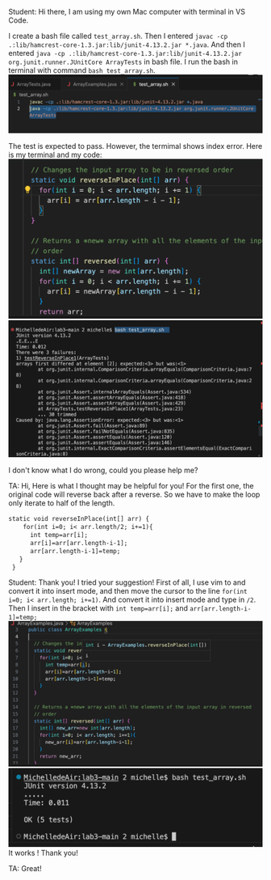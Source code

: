 Student:
Hi there, I am using my own Mac computer with terminal in VS Code. 

I create a bash file called `test_array.sh`. 
Then I entered `javac -cp .:lib/hamcrest-core-1.3.jar:lib/junit-4.13.2.jar *.java`.
And then I entered `java -cp .:lib/hamcrest-core-1.3.jar:lib/junit-4.13.2.jar org.junit.runner.JUnitCore ArrayTests` in bash file.
I run the bash in terminal with command `bash test_array.sh`.
![image](bash.png)

The test is expected to pass. However, the termimal shows index error. 
Here is my terminal and my code:
![image](original.png)
![image](bug.png)

I don't know what I do wrong, could you please help me?

TA:
Hi, Here is what I thought may be helpful for you!
For the first one, the original code will reverse back after a reverse. So we have to make the loop only iterate to half of the length.
```
static void reverseInPlace(int[] arr) {
    for(int i=0; i< arr.length/2; i+=1){
      int temp=arr[i];
      arr[i]=arr[arr.length-i-1];
      arr[arr.length-i-1]=temp;
   }
 }
```


Student:
Thank you! I tried your suggestion!
First of all, I use vim to and convert it into insert mode, and then move the cursor to the line `for(int i=0; i< arr.length; i+=1)`.
And convert it into insert mode and type in `/2`. Then I insert in the bracket with `int temp=arr[i];` and `arr[arr.length-i-1]=temp;`
![image](changed.png)
![image](ok.png)
It works ! Thank you!

TA:
Great!



